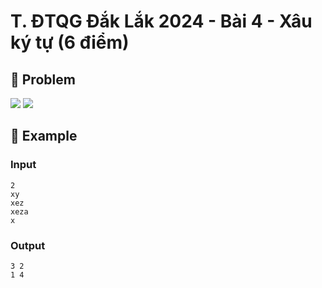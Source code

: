 # T. ĐTQG Đắk Lắk 2024 - Bài 4 - Xâu ký tự (6 điểm)

## 📖 Problem

![](https://espresso.codeforces.com/5d3c669732700db5a081baff8acc39b40bd29811.png)
![](https://espresso.codeforces.com/1455872dbd38a443e5e81f201dda0fb20a09d0ca.png)


## 🧠 Example

### Input

```text
2
xy
xez
xeza
x
```

### Output

```text
3 2
1 4
```


